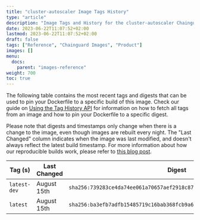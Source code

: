 ```yaml
---
title: "cluster-autoscaler Image Tags History"
type: "article"
description: "Image Tags and History for the cluster-autoscaler Chainguard Image"
date: 2023-06-22T11:07:52+02:00
lastmod: 2023-06-22T11:07:52+02:00
draft: false
tags: ["Reference", "Chainguard Images", "Product"]
images: []
menu:
  docs:
    parent: "images-reference"
weight: 700
toc: true
---
```


The following table contains the most recent tags and digests that can be used to pin your Dockerfile to a specific build of this image. Check our guide on [Using the Tag History API](/chainguard/chainguard-images/using-the-tag-history-api/) for information on how to fetch all tags from an image and how to pin your Dockerfile to a specific digest.

Please note that digests and timestamps only change when there is a change to the image, even though images are rebuilt every night. The "Last Changed" column indicates when the image was last modified, and doesn't always reflect the latest build timestamp. For more information about how our reproducible builds work, please refer to [this blog post](https://www.chainguard.dev/unchained/reproducing-chainguards-reproducible-image-builds).

| Tag (s)       | Last Changed | Digest                                                                    |
|---------------|--------------|---------------------------------------------------------------------------|
|  `latest-dev` | August 15th  | `sha256:739283ce4da74ee061a70657aef2918c87e3f70bab5b78ae249aef0812506858` |
|  `latest`     | August 15th  | `sha256:ba3efb7adfb15485719c16bab368fcb9a6073b1014aba1aa6c730da8b5f3ff16` |
